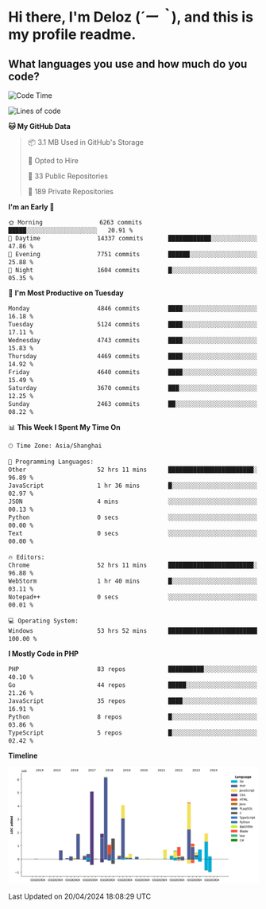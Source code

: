 # **Hi there, I'm Deloz (*´ー｀*), and this is my profile readme.**

## **What languages you use and how much do you code?**

<!--START_SECTION:waka-->
![Code Time](http://img.shields.io/badge/Code%20Time-3%2C803%20hrs%2056%20mins-blue)

![Lines of code](https://img.shields.io/badge/From%20Hello%20World%20I%27ve%20Written-35.8%20million%20lines%20of%20code-blue)

**🐱 My GitHub Data** 

> 📦 3.1 MB Used in GitHub's Storage 
 > 
> 💼 Opted to Hire
 > 
> 📜 33 Public Repositories 
 > 
> 🔑 189 Private Repositories 
 > 
**I'm an Early 🐤** 

```text
🌞 Morning                6263 commits        █████░░░░░░░░░░░░░░░░░░░░   20.91 % 
🌆 Daytime                14337 commits       ████████████░░░░░░░░░░░░░   47.86 % 
🌃 Evening                7751 commits        ██████░░░░░░░░░░░░░░░░░░░   25.88 % 
🌙 Night                  1604 commits        █░░░░░░░░░░░░░░░░░░░░░░░░   05.35 % 
```
📅 **I'm Most Productive on Tuesday** 

```text
Monday                   4846 commits        ████░░░░░░░░░░░░░░░░░░░░░   16.18 % 
Tuesday                  5124 commits        ████░░░░░░░░░░░░░░░░░░░░░   17.11 % 
Wednesday                4743 commits        ████░░░░░░░░░░░░░░░░░░░░░   15.83 % 
Thursday                 4469 commits        ████░░░░░░░░░░░░░░░░░░░░░   14.92 % 
Friday                   4640 commits        ████░░░░░░░░░░░░░░░░░░░░░   15.49 % 
Saturday                 3670 commits        ███░░░░░░░░░░░░░░░░░░░░░░   12.25 % 
Sunday                   2463 commits        ██░░░░░░░░░░░░░░░░░░░░░░░   08.22 % 
```


📊 **This Week I Spent My Time On** 

```text
🕑︎ Time Zone: Asia/Shanghai

💬 Programming Languages: 
Other                    52 hrs 11 mins      ████████████████████████░   96.89 % 
JavaScript               1 hr 36 mins        █░░░░░░░░░░░░░░░░░░░░░░░░   02.97 % 
JSON                     4 mins              ░░░░░░░░░░░░░░░░░░░░░░░░░   00.13 % 
Python                   0 secs              ░░░░░░░░░░░░░░░░░░░░░░░░░   00.00 % 
Text                     0 secs              ░░░░░░░░░░░░░░░░░░░░░░░░░   00.00 % 

🔥 Editors: 
Chrome                   52 hrs 11 mins      ████████████████████████░   96.88 % 
WebStorm                 1 hr 40 mins        █░░░░░░░░░░░░░░░░░░░░░░░░   03.11 % 
Notepad++                0 secs              ░░░░░░░░░░░░░░░░░░░░░░░░░   00.01 % 

💻 Operating System: 
Windows                  53 hrs 52 mins      █████████████████████████   100.00 % 
```

**I Mostly Code in PHP** 

```text
PHP                      83 repos            ██████████░░░░░░░░░░░░░░░   40.10 % 
Go                       44 repos            █████░░░░░░░░░░░░░░░░░░░░   21.26 % 
JavaScript               35 repos            ████░░░░░░░░░░░░░░░░░░░░░   16.91 % 
Python                   8 repos             █░░░░░░░░░░░░░░░░░░░░░░░░   03.86 % 
TypeScript               5 repos             █░░░░░░░░░░░░░░░░░░░░░░░░   02.42 % 
```



**Timeline**

![Lines of Code chart](https://raw.githubusercontent.com/deloz/deloz/main/assets/bar_graph.png)


 Last Updated on 20/04/2024 18:08:29 UTC
<!--END_SECTION:waka-->
